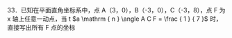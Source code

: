 33．已知在平面直角坐标系中，点 A（3，0），B（-3，0），C（-3，8），点 F 为 x 轴上任意一动点，当 t $a \mathrm { n } \angle A C F = \frac { 1 } { 7 }$ 时，直接写出所有 F 点的坐标
